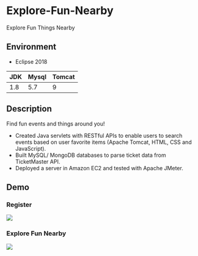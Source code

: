 # Explore-Fun-Nearby
Explore Fun Things Nearby
## Environment
- Eclipse 2018

|  JDK | Mysql  |  Tomcat |
| ------------ | ------------ | ------------ | 
|  1.8  |  5.7 |  9 |  

## Description
Find fun events and things around you!
- Created Java servlets with RESTful APIs to enable users to search events based on user favorite items (Apache Tomcat, HTML, CSS and JavaScript).
- Built MySQL/ MongoDB databases to parse ticket data from TicketMaster API.
- Deployed a server in Amazon EC2 and tested with Apache JMeter.

## Demo
### Register
![](https://media.giphy.com/media/fu2SuM4tLQEvrlXnwt/giphy.gif)

### Explore Fun Nearby
![](https://media.giphy.com/media/UVT3m6RRbnidzxkle6/giphy.gif)

